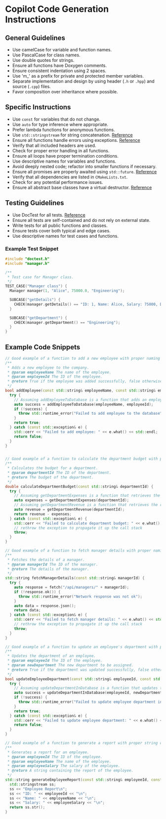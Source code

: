 # Copilot Code Generation Instructions

## General Guidelines
- Use camelCase for variable and function names.
- Use PascalCase for class names.
- Use double quotes for strings.
- Ensure all functions have Doxygen comments.
- Ensure consistent indentation using 2 spaces.
- Use 'm_' as a prefix for private and protected member variables.
- Separate implementation and design by using header (`.h` or `.hpp`) and source (`.cpp`) files.
- Favor composition over inheritance where possible.

## Specific Instructions
- Use `const` for variables that do not change.
- Use `auto` for type inference where appropriate.
- Prefer lambda functions for anonymous functions.
- Use `std::stringstream` for string concatenation. [Reference](https://cplusplus.com/reference/sstream/stringstream/)
- Ensure all functions handle errors using exceptions. [Reference](https://en.cppreference.com/w/cpp/error/exception)
- Verify that all included headers are used.
- Check for proper error handling in all functions.
- Ensure all loops have proper termination conditions.
- Use descriptive names for variables and functions.
- Avoid deeply nested code; refactor into smaller functions if necessary.
- Ensure all promises are properly awaited using `std::future`. [Reference](https://en.cppreference.com/w/cpp/thread/future)
- Verify that all dependencies are listed in `CMakeLists.txt`.
- Check for any potential performance issues.
- Ensure all abstract base classes have a virtual destructor. [Reference](https://en.cppreference.com/w/cpp/language/destructor)

## Testing Guidelines
- Use DocTest for all tests. [Reference](https://github.com/onqtam/doctest)
- Ensure all tests are self-contained and do not rely on external state.
- Write tests for all public functions and classes.
- Ensure tests cover both typical and edge cases.
- Use descriptive names for test cases and functions.

### Example Test Snippet
```cpp
#include "doctest.h"
#include "manager.h"

/**
 * Test case for Manager class.
 */
TEST_CASE("Manager class") {
  Manager manager(1, "Alice", 75000.0, "Engineering");

  SUBCASE("getDetails") {
    CHECK(manager.getDetails() == "ID: 1, Name: Alice, Salary: 75000, Department: Engineering");
  }

  SUBCASE("getDepartment") {
    CHECK(manager.getDepartment() == "Engineering");
  }
}
```

## Example Code Snippets

```cpp
// Good example of a function to add a new employee with proper naming and error handling
/**
 * Adds a new employee to the company.
 * @param employeeName The name of the employee.
 * @param employeeId The ID of the employee.
 * @return True if the employee was added successfully, false otherwise.
 */
bool addEmployee(const std::string& employeeName, const std::string& employeeId) {
  try {
    // Assuming addEmployeeToDatabase is a function that adds an employee to the database
    auto success = addEmployeeToDatabase(employeeName, employeeId);
    if (!success) {
      throw std::runtime_error("Failed to add employee to the database");
    }
    return true;
  } catch (const std::exception& e) {
    std::cerr << "Failed to add employee: " << e.what() << std::endl;
    return false;
  }
}

```

```cpp

// Good example of a function to calculate the department budget with proper naming and error handling
/**
 * Calculates the budget for a department.
 * @param departmentId The ID of the department.
 * @return The budget of the department.
 */
double calculateDepartmentBudget(const std::string& departmentId) {
  try {
    // Assuming getDepartmentExpenses is a function that retrieves the expenses of a department
    auto expenses = getDepartmentExpenses(departmentId);
    // Assuming getDepartmentRevenue is a function that retrieves the revenue of a department
    auto revenue = getDepartmentRevenue(departmentId);
    return revenue - expenses;
  } catch (const std::exception& e) {
    std::cerr << "Failed to calculate department budget: " << e.what() << std::endl;
    // rethrow the exception to propagate it up the call stack
    throw;
  }
}
```

```cpp
// Good example of a function to fetch manager details with proper naming and error handling
/**
 * Fetches the details of a manager.
 * @param managerId The ID of the manager.
 * @return The details of the manager.
 */
std::string fetchManagerDetails(const std::string& managerId) {
  try {
    auto response = fetch("/api/managers/" + managerId);
    if (!response.ok()) {
      throw std::runtime_error("Network response was not ok");
    }
    auto data = response.json();
    return data;
  } catch (const std::exception& e) {
    std::cerr << "Failed to fetch manager details: " << e.what() << std::endl;
    // rethrow the exception to propagate it up the call stack
    throw;
  }
}
```

```cpp
// Good example of a function to update an employee's department with proper naming and error handling
/**
 * Updates the department of an employee.
 * @param employeeId The ID of the employee.
 * @param newDepartment The new department to be assigned.
 * @return True if the department was updated successfully, false otherwise.
 */
bool updateEmployeeDepartment(const std::string& employeeId, const std::string& newDepartment) {
  try {
    // Assuming updateDepartmentInDatabase is a function that updates the department in the database
    auto success = updateDepartmentInDatabase(employeeId, newDepartment);
    if (!success) {
      throw std::runtime_error("Failed to update employee department in the database");
    }
    return true;
  } catch (const std::exception& e) {
    std::cerr << "Failed to update employee department: " << e.what() << std::endl;
    return false;
  }
}
```

```cpp
// Good example of a function to generate a report with proper string concatenation using std::stringstream
/**
 * Generates a report for an employee.
 * @param employeeId The ID of the employee.
 * @param employeeName The name of the employee.
 * @param employeeSalary The salary of the employee.
 * @return A string containing the report of the employee.
 */
std::string generateEmployeeReport(const std::string& employeeId, const std::string& employeeName, double employeeSalary) {
  std::stringstream ss;
  ss << "Employee Report\n";
  ss << "ID: " << employeeId << "\n";
  ss << "Name: " << employeeName << "\n";
  ss << "Salary: " << employeeSalary << "\n";
  return ss.str();
}
```

